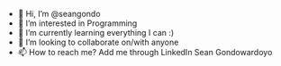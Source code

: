 - 👋 Hi, I’m @seangondo
- 👀 I’m interested in Programming
- 🌱 I’m currently learning everything I can :)
- 💞️ I’m looking to collaborate on/with anyone
- 📫 How to reach me? Add me through LinkedIn Sean Gondowardoyo

<!---
seangondo/seangondo is a ✨ special ✨ repository because its `README.md` (this file) appears on your GitHub profile.
You can click the Preview link to take a look at your changes.
--->
